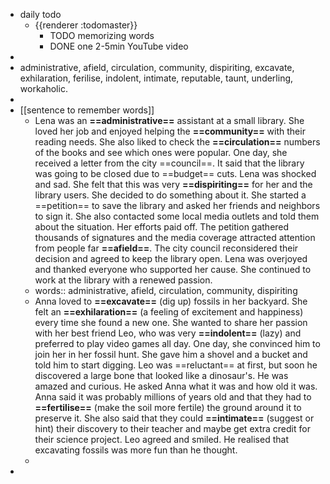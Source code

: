 - daily todo
	- {{renderer :todomaster}}
		- TODO memorizing words
		- DONE one 2-5min YouTube video
-
- administrative, afield, circulation, community, dispiriting, excavate, exhilaration, ferilise, indolent, intimate, reputable, taunt, underling, workaholic.
-
- [[sentence to remember words]]
	- Lena was an **==administrative==** assistant at a small library. She loved her job and enjoyed helping the **==community==** with their reading needs. She also liked to check the **==circulation==** numbers of the books and see which ones were popular. One day, she received a letter from the city ==council==. It said that the library was going to be closed due to ==budget== cuts. Lena was shocked and sad. She felt that this was very **==dispiriting==** for her and the library users. She decided to do something about it. She started a ==petition== to save the library and asked her friends and neighbors to sign it. She also contacted some local media outlets and told them about the situation. Her efforts paid off. The petition gathered thousands of signatures and the media coverage attracted attention from people far **==afield==**. The city council reconsidered their decision and agreed to keep the library open. Lena was overjoyed and thanked everyone who supported her cause. She continued to work at the library with a renewed passion.
	- words:: administrative, afield, circulation, community, dispiriting
	- Anna loved to **==excavate==** (dig up) fossils in her backyard. She felt an **==exhilaration==** (a feeling of excitement and happiness) every time she found a new one. She wanted to share her passion with her best friend Leo, who was very **==indolent==** (lazy) and preferred to play video games all day. One day, she convinced him to join her in her fossil hunt. She gave him a shovel and a bucket and told him to start digging. Leo was ==reluctant== at first, but soon he discovered a large bone that looked like a dinosaur's. He was amazed and curious. He asked Anna what it was and how old it was. Anna said it was probably millions of years old and that they had to **==fertilise==** (make the soil more fertile) the ground around it to preserve it. She also said that they could **==intimate==** (suggest or hint) their discovery to their teacher and maybe get extra credit for their science project. Leo agreed and smiled. He realised that excavating fossils was more fun than he thought.
	-
-